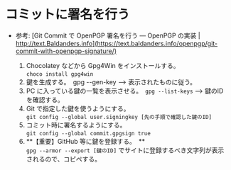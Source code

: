# コミットに署名を行う

* 参考: [Git Commit で OpenPGP 署名を行う — OpenPGP の実装 | http://text.Baldanders.info](https://text.baldanders.info/openpgp/git-commit-with-openpgp-signature/)

    1. Chocolatey などから Gpg4Win をインストールする。  
        `choco install gpg4win`  
    1. 鍵を生成する。 gpg --gen-key --> 表示されたものに従う。  
    1. PC に入っている鍵の一覧を表示させる。 `gpg --list-keys` --> 鍵のIDを確認する。  
    1. Git で指定した鍵を使うようにする。   
        `git config --global user.signingkey [先の手順で確認した鍵のID]`  
    1. コミット時に署名するようにする。   
        `git config --global commit.gpgsign true`
    1. **【重要】GitHub 等に鍵を登録する。 **  
        `gpg --armor --export [鍵のID]` でサイトに登録するべき文字列が表示されるので、コピペする。  
